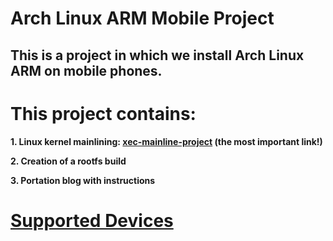 # Arch Linux ARM Mobile Project

## This is a project in which we install Arch Linux ARM on mobile phones.

# This project contains:
**1. Linux kernel mainlining: [xec-mainline-project](https://github.com/ZXlieC/xec-mainline-project) (the most important link!)**

**2. Creation of a rootfs build**

**3. Portation blog with instructions**

# [Supported Devices](https://github.com/ZXlieC/xec-mainline-project)

